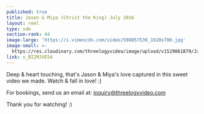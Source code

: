 ```yaml
---
published: true
title: Jason & Miya (Christ the King) July 2016
layout: reel
type: sde
section-rank: 44
image-large: 'https://i.vimeocdn.com/video/598057536_1920x700.jpg'
image-small: >-
  https://res.cloudinary.com/threelogyvideo/image/upload/v1529061879/Jason_ws.jpg
link: s_BI2MJVE54
---
```

Deep & heart touching, that's Jason & Miya's love captured in this sweet video we made. Watch & fall in love! :)

For bookings, send us an email at: inquiry@threelogyvideo.com

Thank you for watching! :)
